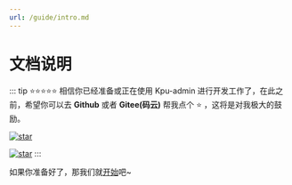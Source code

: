 ```yaml
---
url: /guide/intro.md
---
```

# 文档说明

::: tip ⭐⭐⭐⭐⭐
相信你已经准备或正在使用 Kpu-admin 进行开发工作了，在此之前，希望你可以去 **Github** 或者 **Gitee(码云)** 帮我点个 ⭐ ，这将是对我极大的鼓励。

[![star](https://img.shields.io/github/stars/Kpu-admin/web?style=social)](https://github.com/Kpu-admin/web)

[![star](https://gitee.com/Kpu-admin/web/badge/star.svg?theme=dark)](https://gitee.com/Kpu-admin/web)
:::

如果你准备好了，那我们就[开始](/guide/ready)吧~
